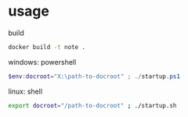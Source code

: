 # usage

build

```sh
docker build -t note .
```

windows: powershell

```ps1
$env:docroot="X:\path-to-docroot" ; ./startup.ps1
```

linux: shell

```sh
export docroot="/path-to-docroot" ; ./startup.sh
```
